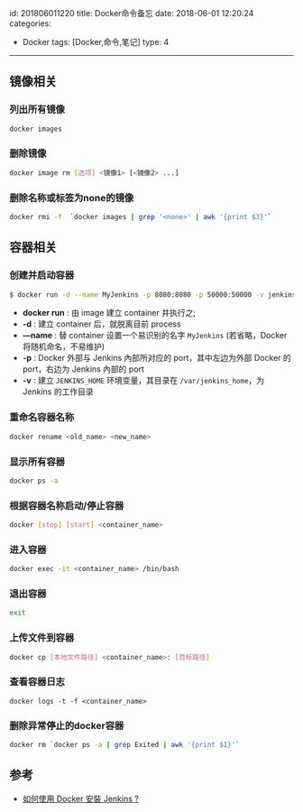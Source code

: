 id: 201806011220
title: Docker命令备忘
date: 2018-06-01 12:20:24
categories:
- Docker
tags: [Docker,命令,笔记]
type: 4
---------
## 镜像相关
### 列出所有镜像
```bash
docker images
```

### 删除镜像
```bash
docker image rm [选项] <镜像1> [<镜像2> ...]
```

### 删除名称或标签为none的镜像
```bash
docker rmi -f  `docker images | grep '<none>' | awk '{print $3}'`
```

## 容器相关
### 创建并启动容器
```bash
$ docker run -d --name MyJenkins -p 8080:8080 -p 50000:50000 -v jenkins_home:/var/jenkins_home jenkins/jenkins:lts
```
* **docker run** : 由 image 建立 container 并执行之;
* **-d** : 建立 container 后，就脱离目前 process
* **—name** : 替 container 设置一个易识别的名字 `MyJenkins` (若省略，Docker 将随机命名，不易维护)
* **-p** : Docker 外部与 Jenkins 內部所对应的 port，其中左边为外部 Docker 的 port，右边为 Jenkins 內部的 port
* **-v** : 建立 `JENKINS_HOME` 环境变量，其目录在 `/var/jenkins_home`，为 Jenkins 的工作目录

### 重命名容器名称
```bash
docker rename <old_name> <new_name>
```

### 显示所有容器
```bash
docker ps -a
```

### 根据容器名称启动/停止容器
```bash
docker [stop] [start] <container_name>
```

### 进入容器
```bash
docker exec -it <container_name> /bin/bash
```
### 退出容器
```bash
exit
```

### 上传文件到容器
```bash
docker cp [本地文件路径] <container_name>: [目标路径]
```

### 查看容器日志
```
docker logs -t -f <container_name>
```

### 删除异常停止的docker容器
```bash
docker rm `docker ps -a | grep Exited | awk '{print $1}'`
```

## 参考

* [如何使用 Docker 安裝 Jenkins ?][1]


  [1]: http://oomusou.io/docker/jenkins/ "如何使用 Docker 安裝 Jenkins ?"